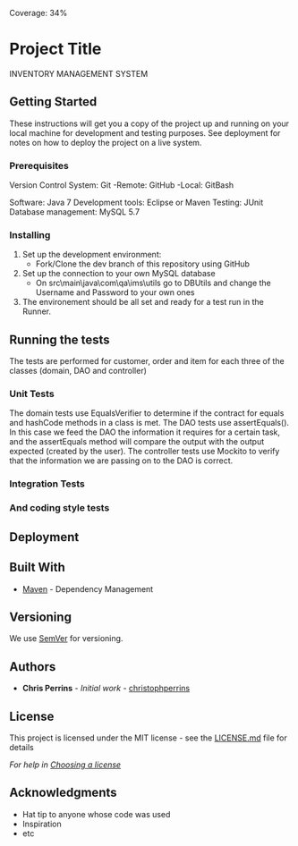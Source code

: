 Coverage: 34%
# Project Title

INVENTORY MANAGEMENT SYSTEM

## Getting Started

These instructions will get you a copy of the project up and running on your local machine for development and testing purposes. See deployment for notes on how to deploy the project on a live system.

### Prerequisites

Version Control System: Git
	-Remote: GitHub
	-Local: GitBash

Software: Java 7
Development tools: Eclipse or Maven
Testing: JUnit
Database management: MySQL 5.7

### Installing


1. Set up the development environment:
	- Fork/Clone the dev branch of this repository using GitHub
2. Set up the connection to your own MySQL database
	- On src\main\java\com\qa\ims\utils go to DBUtils and change the Username and Password to your own ones
3. The environement should be all set and ready for a test run in the Runner.

## Running the tests

The tests are performed for customer, order and item for each three of the classes (domain, DAO and controller)

### Unit Tests 

The domain tests use EqualsVerifier to determine if the contract for equals and hashCode methods in a class is met.
The DAO tests use assertEquals(). In this case we feed the DAO the information it requires for a certain task, and the assertEquals method will compare the output with the output expected (created by the user).
The controller tests use Mockito to verify that the information we are passing on to the DAO is correct.

### Integration Tests 


### And coding style tests


## Deployment



## Built With

* [Maven](https://maven.apache.org/) - Dependency Management

## Versioning

We use [SemVer](http://semver.org/) for versioning.

## Authors

* **Chris Perrins** - *Initial work* - [christophperrins](https://github.com/christophperrins)


## License

This project is licensed under the MIT license - see the [LICENSE.md](LICENSE.md) file for details 

*For help in [Choosing a license](https://choosealicense.com/)*

## Acknowledgments

* Hat tip to anyone whose code was used
* Inspiration
* etc
